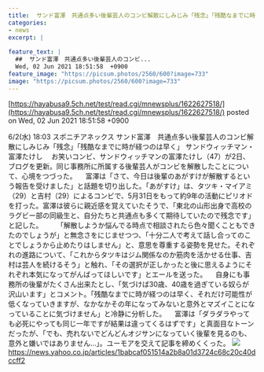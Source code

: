 ```yaml
---
title:  サンド富澤　共通点多い後輩芸人のコンビ解散にしみじみ「残念」「残酷なまでに時が経つのは早く」  
categories:
- news
excerpt: |
  
feature_text: |
  ##  サンド富澤　共通点多い後輩芸人のコンビ...
  Wed, 02 Jun 2021 18:51:58  +0900
feature_image: "https://picsum.photos/2560/600?image=733"
image: "https://picsum.photos/2560/600?image=733"
---
```


[https://hayabusa9.5ch.net/test/read.cgi/mnewsplus/1622627518/](https://hayabusa9.5ch.net/test/read.cgi/mnewsplus/1622627518/)
posted on Wed, 02 Jun 2021 18:51:58  +0900

<!--more-->

6/2(水) 18:03 スポニチアネックス サンド富澤　共通点多い後輩芸人のコンビ解散にしみじみ「残念」「残酷なまでに時が経つのは早く」 サンドウィッチマン・富澤たけし 　お笑いコンビ、サンドウィッチマンの富澤たけし（47）が2日、ブログを更新。同じ事務所に所属する後輩芸人がコンビを解散したことについて、心境をつづった。 　富澤は「さて、今日は後輩のあがすけが解散するという報告を受けました」と話題を切り出した。「あがすけ」は、タツキ・マイアミ（29）と吉村（29）によるコンビで、5月31日をもって約9年の活動にピリオドを打った。富澤は彼らに親近感を覚えていたそうで、「東北の山形出身で高校のラグビー部の同級生と、自分たちと共通点も多くて期待していたので残念です」と記した。 　 　「解散しようか悩んでる時点で相談されたら色々聞くこともできたのでしょうが」と無念さをにじませつつ、「十分二人で考えて話し合ってのことでしょうから止めたりはしません」と、意思を尊重する姿勢を見せた。それぞれの進路について、「これからタツキはジム関係なのか筋肉を活かせる仕事、吉村は芸人を続けるそう」と触れ、「その選択が正しかったと後に思えるようにそれぞれ本気になってがんばってほしいです」とエールを送った。 　自身にも事務所の後輩がたくさん出来たとし、「気づけば30歳、40歳を過ぎている奴らが沢山います」とコメント。「残酷なまでに時が経つのは早く、それだけ可能性が低くなっていきますが、なかなかその年になってみないと意外とマズイことになっていることに気づけません」と冷静に分析した。 　富澤は「ダラダラやっても必死にやっても同じ一年ですが結果は違ってくるはずです」と真面目なトーンだったが、「でも、売れないでどんどんオジサンになっていく後輩を見るのも、意外と嫌いではありません…」。ユーモアを交えて記事を締めくくった。 ![](https://amd-pctr.c.yimg.jp/r/iwiz-amd/20210602-00000221-spnannex-000-4-view.jpg) https://news.yahoo.co.jp/articles/1babcaf051514a2b8a01d3724c68c20c40dccff2
